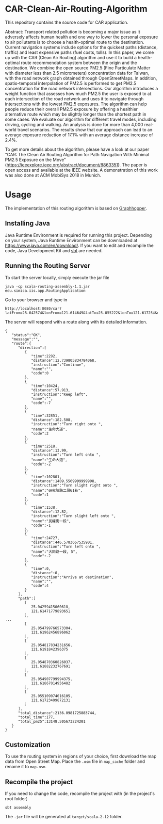# CAR-Clean-Air-Routing-Algorithm

This repository contains the source code for CAR application. 

Abstract: Transport related pollution is becoming a major issue as it adversely affects human health and one way to lower the personal exposure to air pollutants is to choose a health-optimal route to the destination. Current navigation systems include options for the quickest paths (distance, traffic) and least expensive paths (fuel costs, tolls). In this paper, we come up with the CAR (Clean Air Routing) algorithm and use it to build a health-optimal route recommendation system between the origin and the destination. We combine the open source PM2.5 (Fine Particulate Matter with diameter less than 2.5 micrometers) concentration data for Taiwan, with the road network graph obtained through OpenStreetMaps. In addition, spatio-temporal interpolation of PM2.5 is performed to get PM2.5 concentration for the road network intersections. Our algorithm introduces a weight function that assesses how much PM2.5 the user is exposed to at each intersection of the road network and uses it to navigate through intersections with the lowest PM2.5 exposures. The algorithm can help people reduce their overall PM2.5 exposure by offering a healthier alternative route which may be slightly longer than the shortest path in some cases. We evaluate our algorithm for different travel modes, including driving, cycling and walking. An analysis is done for more than 4,000 real-world travel scenarios. The results show that our approach can lead to an average exposure reduction of 17.1% with an average distance increase of 2.4%.

To get more details about the algorithm, please have a look at our paper "CAR: The Clean Air Routing Algorithm for Path Navigation With Minimal PM2.5 Exposure on the Move" (https://ieeexplore.ieee.org/abstract/document/8863351). The paper is open access and available at the IEEE website. 
A demonstration of this work was also done at ACM MobiSys 2018 in Munich.


# Usage
The implementation of this routing algorithm is based on  [Graphhopper](https://github.com/graphhopper/graphhopper).

## Installing Java
 Java Runtime Environment is required for running this project. Depending on your system, Java Runtime Environment can be downloaded at https://www.java.com/en/download/. If you want to edit and recompile the code, Java Development Kit and [sbt](https://www.scala-sbt.org/download.html) are needed.

## Running the Routing Server
To start the server locally, simply execute the jar file
```
java -cp scala-routing-assembly-1.1.jar edu.sinica.iis.app.RoutingApplication
```

Go to your browser and type in
```
http://localhost:8080/car?latFrom=25.042574&lonFrom=121.614649&latTo=25.055222&lonTo=121.617254&mode=car
```
The server will respond with a route along with its detailed information.
```
{
   "status":"OK",
   "message":"",
   "route":{
      "direction":[
         {
            "time":2292,
            "distance":12.739805834784068,
            "instruction":"Continue",
            "name":"",
            "code":0
         },
         {
            "time":10424,
            "distance":57.913,
            "instruction":"Keep left",
            "name":"",
            "code":-7
         },
         {
            "time":32851,
            "distance":182.508,
            "instruction":"Turn right onto ",
            "name":"生命大道",
            "code":2
         },
         {
            "time":2518,
            "distance":13.99,
            "instruction":"Turn left onto ",
            "name":"生命大道",
            "code":-2
         },
         {
            "time":102801,
            "distance":1409.5569999999998,
            "instruction":"Turn slight right onto ",
            "name":"研究院路二段61巷",
            "code":1
         },
         {
            "time":1538,
            "distance":12.82,
            "instruction":"Turn slight left onto ",
            "name":"民權街一段",
            "code":-1
         },
         {
            "time":24727,
            "distance":446.5703667535901,
            "instruction":"Turn left onto ",
            "name":"大同路一段, 5",
            "code":-2
         },
         {
            "time":0,
            "distance":0,
            "instruction":"Arrive at destination",
            "name":"",
            "code":4
         }
      ],
      "path":[
         [
            25.04259415060618,
            121.61471779893651
         ],
...
         [
            25.054799766573304,
            121.61962456896062
         ],
         [
            25.054817834231656,
            121.6191842396375
         ],
         [
            25.054870360826037,
            121.61882232767691
         ],
         [
            25.054907799994375,
            121.61867014956482
         ],
         [
            25.055109074016105,
            121.61723409872131
         ]
      ],
      "total_distance":2136.0981725883744,
      "total_time":177,
      "total_pm25":13148.505673224201
   }
}
```

## Customization
To use the routing system in regions of your choice, first download the map data from Open Street Map. Place the `.osm` file in `map_cache` folder and rename it to `map.osm`.

## Recompile the project
If you need to change the code, recompile the project with (in the project's root folder)
```
sbt assembly
```
The `.jar` file will be generated at `target/scala-2.12` folder.